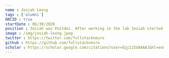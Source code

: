 ```yaml
---
name : Josiah Leong
tags : ['alumni']
ORCID : true
startDate : 06/30/2020
position : Josiah was Postdoc. After working in the lab Josiah started his own lab as Asssitant Professor at the University of Arkansas.
image : /img/josiah-leong.jpeg 
twitter : https://twitter.com/fullstackneuro
github : https://github.com/fullstackneuro
scholar : https://scholar.google.com/citations?user=EqjIJIUAAAAJ&hl=en&oi=ao
---
```

